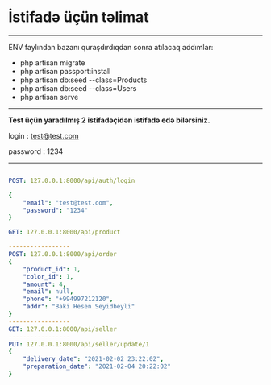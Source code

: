 <h1>İstifadə üçün təlimat</h1>
<hr>
ENV faylından bazanı quraşdırdıqdan sonra atılacaq addımlar:
<ul>
    <li>php artisan migrate</li>
    <li>php artisan passport:install</li>
    <li>php artisan db:seed --class=Products</li>
    <li>php artisan db:seed --class=Users</li>
    <li>php artisan serve</li>
</ul>
<hr>
<p>
<b>Test üçün yaradılmış 2 istifadəçidən istifadə edə bilərsiniz.</b>

login : test@test.com

password : 1234
</p>
<hr>

```yaml

POST: 127.0.0.1:8000/api/auth/login

{
    "email": "test@test.com",
    "password": "1234"
}

GET: 127.0.0.1:8000/api/product

-----------------
POST: 127.0.0.1:8000/api/order
{
    "product_id": 1,
    "color_id": 1,
    "amount": 4,
    "email": null,
    "phone": "+994997212120",
    "addr": "Baki Hesen Seyidbeyli"
}
-----------------
GET: 127.0.0.1:8000/api/seller
-----------------
PUT: 127.0.0.1:8000/api/seller/update/1
{
    "delivery_date": "2021-02-02 23:22:02",
    "preparation_date": "2021-02-04 20:22:02"
}
